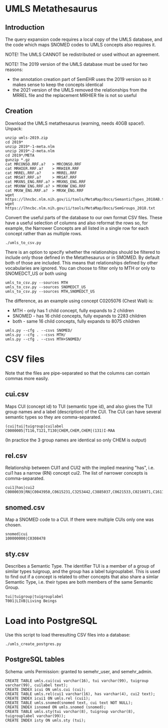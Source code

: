 # UMLS Metathesaurus

## Introduction

The query expansion code requires a local copy of the UMLS database,
and the code which maps SNOMED codes to UMLS concepts also requires it.

NOTE! The UMLS CANNOT be redistributed or used without an agreement.

NOTE! The 2019 version of the UMLS database must be used for two reasons:
* the annotation creation part of SemEHR uses the 2019 version so it makes
sense to keep the concepts identical
* the 2021 version of the UMLS removed the relationships from the MRREL file
and the replacement MRHIER file is not so useful

## Creation

Download the UMLS metathesaurus (warning, needs 40GB space!). Unpack:
```
unzip umls-2019.zip
cd 2019*
unzip 2019*-1-meta.nlm
unzip 2019*-2-meta.nlm
cd 2019*/META
gunzip *.gz
cat MRCONSO.RRF.a?   > MRCONSO.RRF
cat MRHIER.RRF.a?    > MRHIER.RRF
cat MRREL.RRF.a?     > MRREL.RRF
cat MRSAT.RRF.a?     > MRSAT.RRF
cat MRXNS_ENG.RRF.a? > MRXNS_ENG.RRF
cat MRXNW_ENG.RRF.a? > MRXNW_ENG.RRF
cat MRXW_ENG.RRF.a?  > MRXW_ENG.RRF
wget https://lhncbc.nlm.nih.gov/ii/tools/MetaMap/Docs/SemanticTypes_2018AB.txt
wget https://lhncbc.nlm.nih.gov/ii/tools/MetaMap/Docs/SemGroups_2018.txt
```

Convert the useful parts of the database to our own format CSV files.
These have a useful selection of columns and also reformat the rows so,
for example, the Narrower Concepts are all listed in a single row for
each concept rather than as multiple rows.


```
./umls_to_csv.py
```

There is an option to specify whether the relationships should be filtered
to include only those defined in the Metathesaurus or in SMOMED.
By default both of those are included. This means that relationships
defined by other vocabularies are ignored. You can choose to filter only
to MTH or only to SNOMEDCT_US or both using
```
umls_to_csv.py --sources MTH
umls_to_csv.py --sources SNOMEDCT_US
umls_to_csv.py --sources MTH,SNOMEDCT_US
```

The difference, as an example using concept C0205076 (Chest Wall) is:
* MTH - only has 1 child concept, fully expands to 2 children
* SNOMED - has 16 child concepts, fully expands to 2283 children
* both - same 16 child concepts, fully expands to 8075 children

```
umls.py --cfg . --csvs SNOMED/
umls.py --cfg . --csvs MTH/
umls.py --cfg . --csvs MTH+SNOMED/
```

# CSV files

Note that the files are pipe-separated so that the columns can contain
commas more easily.

## cui.csv

Maps CUI (concept id) to TUI (semantic type id), and also gives
the TUI group names and a label (description) of the CUI.  The CUI
can have several semantic types so they are comma-separated.

```
(cui|tui|tuigroup|cuilabel
C0000005|T116,T121,T130|CHEM,CHEM,CHEM|(131)I-MAA
```

(In practice the 3 group names are identical so only CHEM is output)

## rel.csv

Relationship between CUI1 and CUI2 with the implied meaning "has",
i.e. cui1 has a narrow (RN) concept cui2. The list of narrower
concepts is comma-separated.

```
cui1|has|cui2
C0000039|RN|C0043950,C0615231,C3253442,C3885037,C0621533,C0216971,C1611431,C0381030,C4489915,C1310941
```

## snomed.csv

Map a SNOMED code to a CUI. If there were multiple CUIs only one was chosen.
```
snomed|cui
100000000|C0308478
```

## sty.csv

Describes a Semantic Type. The identifier TUI is a member of a group of similar
types tuigroup, and the group has a label tuigrouplabel. This is used to find out
if a concept is related to other concepts that also share a simlar Semantic Type,
i.e. their types are both members of the same Semantic Group.

```
tui|tuigroup|tuigrouplabel
T001|LIVB|Living Beings
```

# Load into PostgreSQL

Use this script to load theresulting CSV files into a database:

```
./umls_create_postgres.py
```

## PostgreSQL tables

Schema: umls
Permission: granted to semehr_user, and semehr_admin.

```
CREATE TABLE umls.cui(cui varchar(16), tui varchar(99), tuigroup varchar(99), cuilabel text);
CREATE INDEX icui ON umls.cui (cui);
CREATE TABLE umls.rel(cui1 varchar(16), has varchar(4), cui2 text);
CREATE INDEX icui1 ON umls.rel (cui1);
CREATE TABLE umls.snomed(snomed text, cui text NOT NULL);
CREATE INDEX isnomed ON umls.snomed (snomed);
CREATE TABLE umls.sty(tui varchar(8), tuigroup varchar(8), tuigrouplabel varchar(99));
CREATE INDEX isty ON umls.sty (tui);
```
